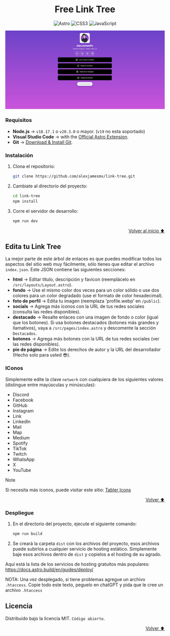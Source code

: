 <a id="readme-top"></a>

<h1 align="center">Free Link Tree</h1>

<div align="center">

![Astro](https://img.shields.io/badge/Astro-0C1222?style=for-the-badge&logo=astro&logoColor=FDFDFE)
![CSS3](https://img.shields.io/badge/CSS3-1572B6?style=for-the-badge&logo=css3&logoColor=white)
![JavaScript](https://img.shields.io/badge/JavaScript-323330?style=for-the-badge&logo=javascript&logoColor=F7DF1E)

</div>

![Link Tree Screenshot](/public/screenshot.webp)

### Requisitos

- **Node.js** -> `v18.17.1` o `v20.3.0` o mayor. (`v19` no esta soportado)
- **Visual Studio Code** -> with the [Official Astro Extension](https://marketplace.visualstudio.com/items?itemName=astro-build.astro-vscode).
- **Git** -> [Download & Install Git](https://git-scm.com/downloads).

### Instalación

1. Clona el repositorio:
   ```sh
   git clone https://github.com/alexjamesmx/link-tree.git
   ```
2. Cambiate al directorio del proyecto:
   ```sh
   cd link-tree
   npm install
   ```
3. Corre el servidor de desarrollo:
   ```sh
   npm run dev
   ```

<p align="right"><a href="#readme-top">Volver al inicio ⬆️</a></p>

## Edita tu Link Tree

La mejor parte de este árbol de enlaces es que puedes modificar todos los aspectos del sitio web muy fácilmente, sólo tienes que editar el archivo `index.json`. Este JSON contiene las siguientes secciones:

- **html** -> Editar título, descripción y favicon (reemplácelo en `/src/layouts/Layout.astro`).
- **fondo** -> Use el mismo color dos veces para un color sólido o use dos colores para un color degradado (use el formato de color hexadecimal).
- **foto de perfil** -> Edita tu imagen (reemplaza 'profile.webp' en `/public`).
- **socials** -> Agrega más íconos con la URL de tus redes sociales (consulta las redes disponibles).
- **destacado** -> Resalte enlaces con una imagen de fondo o color (igual que los botones). Si usa botones destacados (botones más grandes y llamativos), vaya a `/src/pages/index.astro` y descomente la sección `Destacados`.
- **botones** -> Agrega más botones con la URL de tus redes sociales (ver las redes disponibles).
- **pie de página** -> Edite los derechos de autor y la URL del desarrollador (Hecho solo para usted 😎).

### IConos

Simplemente edite la clave `network` con cualquiera de los siguientes valores (distingue entre mayúsculas y minúsculas):

- Discord
- Facebook
- GitHub
- Instagram
- Link
- LinkedIn
- Mail
- Map
- Medium
- Spotify
- TikTok
- Twitch
- WhatsApp
- X
- YouTube

> [!NOTE]
> Si necesita más íconos, puede visitar este sitio: [Tabler Icons](https://tabler.io/icons)

<p align="right"><a href="#readme-top">Volver ⬆️</a></p>

### Despliegue

1. En el directorio del proyecto, ejecute el siguiente comando:

   ```sh
   npm run build
   ```

2. Se creará la carpeta `dist` con los archivos del proyecto, esos archivos puede subirlos a cualquier servicio de hosting estático. Simplemente baje esos archivos dentro de `dist` y copielos a el hosting de su agrado.

Aquí está la lista de los servicios de hosting gratuitos más populares:
https://docs.astro.build/en/guides/deploy/

NOTA: Una vez desplegado, si tiene problemas agregue un archivo `.htaccess`. Copie todo este texto, peguelo en chatGPT y pida que le cree un archivo `.htaccess`

## Licencia

Distribuido bajo la licencia MIT. `Código abierto`.

<p align="right"><a href="#readme-top">Volver ⬆️</a></p>
